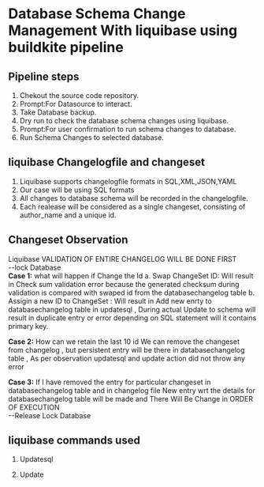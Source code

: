 # Database Schema Change Management With liquibase using buildkite pipeline

## Pipeline steps
1. Chekout the source code repository.
2. Prompt:For Datasource to interact.
3. Take Database backup.
4. Dry run to check the database schema changes using liquibase.
5. Prompt:For user confirmation to run schema changes to database.
6. Run Schema Changes to selected database.

## liquibase Changelogfile and changeset
1. Liquibase supports changelogfile formats in SQL,XML,JSON,YAML
2. Our case will be using SQL formats
3. All changes to database schema will be recorded in the changelogfile.
4. Each realease will be considered as a single changeset, consisting of author_name and a unique id.

## Changeset Observation
Liquibase
VALIDATION OF ENTIRE CHANGELOG WILL BE DONE FIRST  
--lock Database  
**Case 1:** what will happen if Change the Id 
	a. Swap ChangeSet ID: 
		Will result in Check sum validation error because the generated checksum during validation is compared with swaped id from the databasechangelog table
	b. Assigin a new ID to ChangeSet :
		Will result in Add new enrty to databasechangelog table in updatesql , During actual Update to schema will result in duplicate entry or error depending on SQL statement will it contains primary key.
		
**Case 2:** How can we retain the last 10 id
	We can remove the changeset from changelog , but persistent entry will be there in databasechangelog table , As per observation updatesql and update action did not throw any error

**Case 3:** If I have removed the entry for particular changeset in databasechangelog table and in changelog file
	New entry wrt the details for  databasechangelog table will be made and There Will Be Change in ORDER OF EXECUTION  
--Release Lock Database

## liquibase commands used
1. Updatesql
    
2. Update